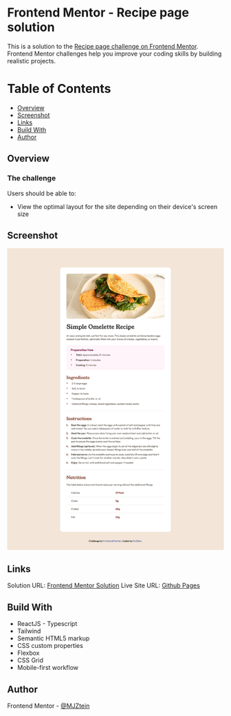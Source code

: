 # Frontend Mentor - Recipe page solution

This is a solution to the [Recipe page challenge on Frontend Mentor](https://www.frontendmentor.io/challenges/recipe-page-KiTsR8QQKm). Frontend Mentor challenges help you improve your coding skills by building realistic projects. 

# Table of Contents
- [Overview](#overview)
- [Screenshot](#screenshot)
- [Links](#links)
- [Build With](#build-with)
- [Author](#author)

## Overview
### The challenge
Users should be able to:
- View the optimal layout for the site depending on their device's screen size

## Screenshot
![Desktop Design](https://github.com/MJZtein/tailwind-recipe/blob/main/src/screenshots/desktop-design.png)

## Links
Solution URL: [Frontend Mentor Solution](https://www.frontendmentor.io/solutions/recipe-page-solution-react-vite-typescript-and-tailwind-KW9bGRduHX)
Live Site URL: [Github Pages](https://mjztein.github.io/tailwind-recipe/)

## Build With
- ReactJS - Typescript
- Tailwind
- Semantic HTML5 markup
- CSS custom properties
- Flexbox
- CSS Grid
- Mobile-first workflow

## Author
Frontend Mentor - [@MJZtein](https://www.frontendmentor.io/profile/MJZtein)
